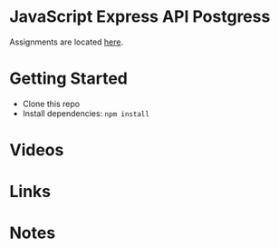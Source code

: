 # JavaScript Express API Postgress

Assignments are located [here](./Assignments.md).

# Getting Started
- Clone this repo
- Install dependencies: `npm install`

# Videos

# Links

# Notes
